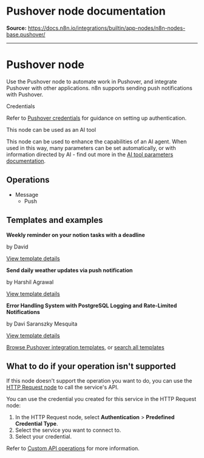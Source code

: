 # Pushover node documentation

**Source:** https://docs.n8n.io/integrations/builtin/app-nodes/n8n-nodes-base.pushover/

---

# Pushover node

Use the Pushover node to automate work in Pushover, and integrate Pushover with other applications. n8n supports sending push notifications with Pushover.

Credentials

Refer to [Pushover credentials](../../credentials/pushover/) for guidance on setting up authentication.

This node can be used as an AI tool

This node can be used to enhance the capabilities of an AI agent. When used in this way, many parameters can be set automatically, or with information directed by AI - find out more in the [AI tool parameters documentation](../../../../advanced-ai/examples/using-the-fromai-function/).

## Operations

- Message
  - Push

## Templates and examples

**Weekly reminder on your notion tasks with a deadline**

by David

[View template details](https://n8n.io/workflows/2409-weekly-reminder-on-your-notion-tasks-with-a-deadline/)

**Send daily weather updates via push notification**

by Harshil Agrawal

[View template details](https://n8n.io/workflows/740-send-daily-weather-updates-via-push-notification/)

**Error Handling System with PostgreSQL Logging and Rate-Limited Notifications**

by Davi Saranszky Mesquita

[View template details](https://n8n.io/workflows/3882-error-handling-system-with-postgresql-logging-and-rate-limited-notifications/)

[Browse Pushover integration templates](https://n8n.io/integrations/pushover/), or [search all templates](https://n8n.io/workflows/)

## What to do if your operation isn't supported

If this node doesn't support the operation you want to do, you can use the [HTTP Request node](../../core-nodes/n8n-nodes-base.httprequest/) to call the service's API.

You can use the credential you created for this service in the HTTP Request node:

1. In the HTTP Request node, select **Authentication** > **Predefined Credential Type**.
2. Select the service you want to connect to.
3. Select your credential.

Refer to [Custom API operations](../../../custom-operations/) for more information.
